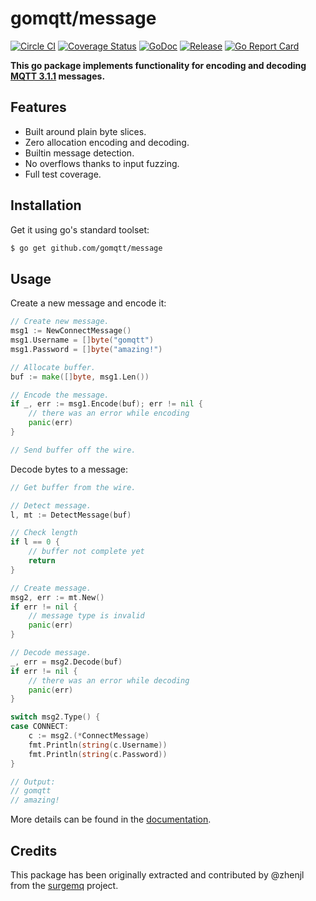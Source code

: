 # gomqtt/message

[![Circle CI](https://img.shields.io/circleci/project/gomqtt/message.svg)](https://circleci.com/gh/gomqtt/message)
[![Coverage Status](https://coveralls.io/repos/gomqtt/message/badge.svg?branch=master&service=github)](https://coveralls.io/github/gomqtt/message?branch=master)
[![GoDoc](https://godoc.org/github.com/gomqtt/message?status.svg)](http://godoc.org/github.com/gomqtt/message)
[![Release](https://img.shields.io/github/release/gomqtt/message.svg)](https://github.com/gomqtt/message/releases)
[![Go Report Card](http://goreportcard.com/badge/gomqtt/message)](http://goreportcard.com/report/gomqtt/message)

**This go package implements functionality for encoding and decoding [MQTT 3.1.1](http://docs.oasis-open.org/mqtt/mqtt/v3.1.1/) messages.**

## Features

- Built around plain byte slices.
- Zero allocation encoding and decoding.
- Builtin message detection.
- No overflows thanks to input fuzzing.
- Full test coverage.

## Installation

Get it using go's standard toolset:

```bash
$ go get github.com/gomqtt/message
```

## Usage

Create a new message and encode it:

```go
// Create new message.
msg1 := NewConnectMessage()
msg1.Username = []byte("gomqtt")
msg1.Password = []byte("amazing!")

// Allocate buffer.
buf := make([]byte, msg1.Len())

// Encode the message.
if _, err := msg1.Encode(buf); err != nil {
    // there was an error while encoding
    panic(err)
}

// Send buffer off the wire.
```

Decode bytes to a message:

```go
// Get buffer from the wire.

// Detect message.
l, mt := DetectMessage(buf)

// Check length
if l == 0 {
    // buffer not complete yet
    return
}

// Create message.
msg2, err := mt.New()
if err != nil {
    // message type is invalid
    panic(err)
}

// Decode message.
_, err = msg2.Decode(buf)
if err != nil {
    // there was an error while decoding
    panic(err)
}

switch msg2.Type() {
case CONNECT:
    c := msg2.(*ConnectMessage)
    fmt.Println(string(c.Username))
    fmt.Println(string(c.Password))
}

// Output:
// gomqtt
// amazing!
```

More details can be found in the [documentation](http://godoc.org/github.com/gomqtt/message).

## Credits

This package has been originally extracted and contributed by @zhenjl from the
[surgemq](https://github.com/surgemq/surgemq) project.
